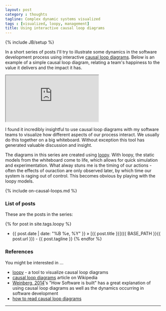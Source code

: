 ```yaml
---
layout: post
category : thoughts
tagline: Complex dynamic systems visualized
tags : [visualized, loopy, management]
title: Using interactive causal loop diagrams
---
```


{% include JB/setup %}

In a short series of posts I'll try to illustrate some dynamics
in the software development process
using interactive [causal loop diagrams].
Below is an example of a simple causal loop diagram,
relating a team's happiness to the value it delivers and the impact it has.

<iframe class="loopy" src="http://ncase.me/loopy/v1.1/?embed=1&data=[[[11,240,166,0.5,%22Team's%2520Hapiness%22,3],[12,535,164,0.5,%22Team's%2520Impact%22,3],[13,389,331,0.5,%22Delivered%2520Value%22,3]],[[11,13,-3,1,0],[13,12,-23,1,0],[12,11,-8,1,0]],[],13%5D"></iframe>


I found it incredibly insightful 
to use causal loop diagrams with my software teams 
to visualize how different aspects of our process interact.
We usually do this together on a big whiteboard. 
Without exception this tool has generated valuable discussion and insight. 

The diagrams in this series are created using [loopy].
With loopy, the static models from the whiteboard come to life,
which allows for quick simulation and experimentation.
What alway stuns me is the timing of our actions -
often the effects of ouraction are only observed later,
by which time our system is raging out of control.
This becomes obvious by playing with the loopy models.

{% include on-causal-loops.md %}

### List of posts

These are the posts in the series:

{% for post in site.tags.loopy %}
 * {{ post.date | date: "%B %e, %Y" }} &raquo; 
   [{{ post.title }}]({{ BASE_PATH }}{{ post.url }}) - 
   {{ post.tagline }}
{% endfor %}

### References

You might be interested in ...

 * [loopy] - a tool to visualize causal loop diagrams
 * [causal loop diagrams] article on Wikipedia
 * [Weinberg, 2014]'s "How Software is built" 
   has a great explanation of using causal loop diagrams
   as well as the dynamics occurring in software development 
 * [how to read causal loop diagrams]

---

 [loopy]: http://ncase.me/loopy/
 [causal loop diagrams]: https://en.wikipedia.org/wiki/Causal_loop_diagram
 [Weinberg, 2014]: https://leanpub.com/howsoftwareisbuilt
 [how to read causal loop diagrams]: https://systemsandus.com/2012/08/15/learn-to-read-clds/
